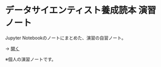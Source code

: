 # データサイエンティスト養成読本 演習ノート

Jupyter Notebookのノートにまとめた、演習の自習ノート。

→ [開く](Note_DataSciBookDrillPython/note_python_ml_drill.ipynb)

※個人の演習ノートです。
